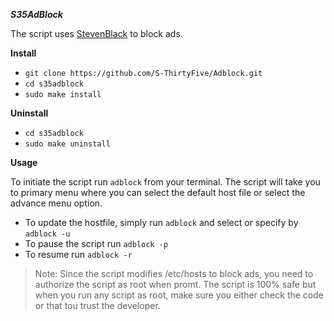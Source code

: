 ***S35AdBlock***

The script uses [StevenBlack](https://github.com/StevenBlack/hosts) to block ads. 

**Install**

- `git clone https://github.com/S-ThirtyFive/Adblock.git`
- `cd s35adblock`
- `sudo make install`

**Uninstall**
- `cd s35adblock`
- `sudo make uninstall`
     
**Usage**
    
To initiate the script run `adblock` from your terminal.
The script will take you to primary menu where you can select the default host file or select the advance menu option. 
    
    
- To update the hostfile, simply run `adblock` and select or specify by `adblock -u`
- To pause the script run `adblock -p`
- To resume run `adblock -r`
    
> Note: Since the script modifies /etc/hosts to block ads, you need to authorize the script as root when promt.
> The script is 100% safe but when you run any script as root, make sure you either check the code or that tou trust the developer.
